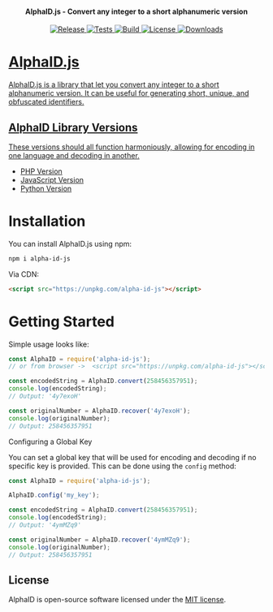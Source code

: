 <h4 align="center">AlphaID.js - Convert any integer to a short alphanumeric version</h4>

<p align="center">
   <a href="https://github.com/devknown/alpha-id-js/releases">
   <img alt="Release" src="https://img.shields.io/github/v/release/devknown/alpha-id-js">
   <a href="https://github.com/devknown/alpha-id-js/actions/workflows/tests.yml">
   <img alt="Tests" src="https://github.com/devknown/alpha-id-js/actions/workflows/tests.yml/badge.svg">
   <a href="https://github.com/devknown/alpha-id-js/actions/workflows/build.yml">
   <img alt="Build" src="https://github.com/devknown/alpha-id-js/actions/workflows/build.yml/badge.svg">
   <a href="https://github.com/devknown/alpha-id-js/blob/main/LICENSE">
   <img alt="License" src="https://img.shields.io/github/license/devknown/alpha-id-js">
   <a href="https://www.npmjs.com/package/alpha-id-js">
   <img alt="Downloads" src="https://img.shields.io/npm/dy/alpha-id-js">
</p>

# AlphaID.js

AlphaID.js is a library that let you convert any integer to a short alphanumeric version. It can be useful for generating short, unique, and obfuscated identifiers.

## AlphaID Library Versions
These versions should all function harmoniously, allowing for encoding in one language and decoding in another.
- [PHP Version](https://github.com/devknown/alpha-id)
- [JavaScript Version](https://github.com/devknown/alpha-id-js)
- [Python Version](https://github.com/devknown/alpha-id-py)

# Installation

You can install AlphaID.js using npm:

```bash
npm i alpha-id-js
```

Via CDN:

```html
<script src="https://unpkg.com/alpha-id-js"></script>
```

# Getting Started

Simple usage looks like:

```javascript
const AlphaID = require('alpha-id-js');
// or from browser ->  <script src="https://unpkg.com/alpha-id-js"></script> 

const encodedString = AlphaID.convert(258456357951);
console.log(encodedString);
// Output: '4y7exoH'

const originalNumber = AlphaID.recover('4y7exoH');
console.log(originalNumber);
// Output: 258456357951
```

Configuring a Global Key

You can set a global key that will be used for encoding and decoding if no specific key is provided. This can be done using the `config` method:

```javascript
const AlphaID = require('alpha-id-js');

AlphaID.config('my_key');

const encodedString = AlphaID.convert(258456357951);
console.log(encodedString);
// Output: '4ymMZq9'

const originalNumber = AlphaID.recover('4ymMZq9');
console.log(originalNumber);
// Output: 258456357951
```

## License

AlphaID is open-source software licensed under the [MIT license](https://opensource.org/licenses/MIT).
